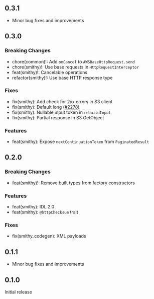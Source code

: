 ## 0.3.1

- Minor bug fixes and improvements

## 0.3.0

### Breaking Changes
- chore(common)!: Add `onCancel` to `AWSBaseHttpRequest.send`
- chore(smithy)!: Use base requests in `HttpRequestInterceptor`
- feat(smithy)!: Cancelable operations
- refactor(smithy)!: Use base HTTP response type

### Fixes
- fix(smithy): Add check for 2xx errors in S3 client
- fix(smithy): Default long ([#2278](https://github.com/aws-amplify/amplify-flutter/pull/2278))
- fix(smithy): Nullable input token in `rebuildInput`
- fix(smithy): Partial response in S3 GetObject

### Features
- feat(smithy): Expose `nextContinuationToken` from `PaginatedResult`

## 0.2.0

### Breaking Changes
- feat(smithy)!: Remove built types from factory constructors

### Features
- feat(smithy): IDL 2.0
- feat(smithy): `@httpChecksum` trait

### Fixes
- fix(smithy_codegen): XML payloads

## 0.1.1

- Minor bug fixes and improvements

## 0.1.0

Initial release
